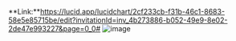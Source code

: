 **Link:**https://lucid.app/lucidchart/2cf233cb-f31b-46c1-8683-58e5e85715be/edit?invitationId=inv_4b273886-b052-49e9-8e02-2de47e993227&page=0_0#
![image](https://github.com/Project-Impacta/Modelo-Banco/assets/114624530/326e06e5-6ed1-4633-a1c1-aef55b5bc25e)


